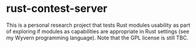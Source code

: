 # rust-contest-server

This is a personal research project that tests Rust modules usability as part of exploring if modules as capabilities are appropriate in Rust settings (see my Wyvern programming language). Note that the GPL license is still TBC.